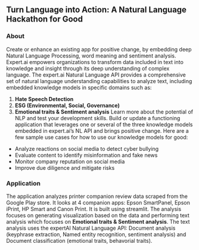 ## Turn Language into Action: A Natural Language Hackathon for Good

### About
Create or enhance an existing app for positive change, by embedding deep Natural Language Processing, word meaning and sentiment analysis.
Expert.ai empowers organizations to transform data included in text into knowledge and insight through its deep understanding of complex language. The expert.ai Natural Language API provides a comprehensive set of natural language understanding capabilities to analyze text, including embedded knowledge models in specific domains such as:
1) **Hate Speech Detection**
2) **ESG (Environmental, Social, Governance)**
3) **Emotional traits & Sentiment analysis**
Learn more about the potential of NLP and test your development skills. Build or update a functioning application that leverages one or several of the three knowledge models embedded in expert.ai’s NL API and brings positive change. Here are a few sample use cases for how to use our knowledge models for good:
- Analyze reactions on social media to detect cyber bullying
- Evaluate content to identify misinformation and fake news
- Monitor company reputation on social media
- Improve due diligence and mitigate risks

### Application
The application analyzes printer companion review data scraped from the Google Play store.  It looks at 4 companion apps: Epson SmartPanel, Epson iPrint, HP Smart and Canon Print.  It is built using streamlit.
The analysis focuses on generating visualization based on the data and performing text analysis which focuses on **Emotional traits & Sentiment analysis**. The text analysis uses the expertAI Natural Language API: Document analysis (keyphrase extraction, Named entity recognition, sentiment analysis) and Document classification (emotional traits, behavorial traits).
